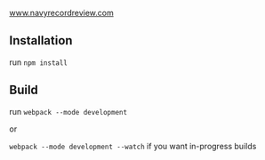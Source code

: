 www.navyrecordreview.com

## Installation

run `npm install`

## Build
run `webpack --mode development`
 
 or

 `webpack --mode development --watch` if you want in-progress builds
